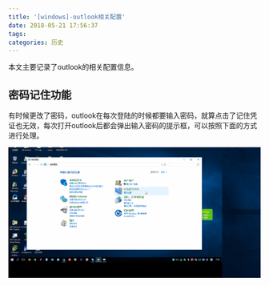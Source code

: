 ```yaml
---
title: '[windows]-outlook相关配置'
date: 2018-05-21 17:56:37
tags:
categories: 历史
---
```


本文主要记录了outlook的相关配置信息。

<!--more-->

## 密码记住功能

有时候更改了密码，outlook在每次登陆的时候都要输入密码，就算点击了记住凭证也无效，每次打开outlook后都会弹出输入密码的提示框，可以按照下面的方式进行处理。

![password](windows-outlook\windows-outlook-password.gif)

